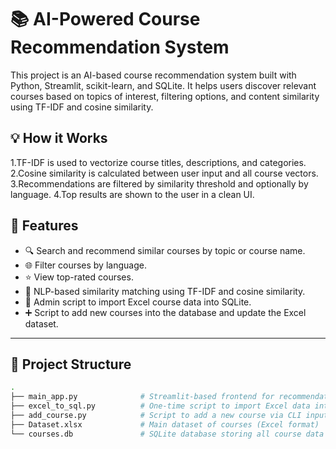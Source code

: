 # 📚 AI-Powered Course Recommendation System

This project is an AI-based course recommendation system built with Python, Streamlit, scikit-learn, and SQLite. It helps users discover relevant courses based on topics of interest, filtering options, and content similarity using TF-IDF and cosine similarity.

## 💡 How it Works

1.TF-IDF is used to vectorize course titles, descriptions, and categories.
2.Cosine similarity is calculated between user input and all course vectors.
3.Recommendations are filtered by similarity threshold and optionally by language.
4.Top results are shown to the user in a clean UI.

## 🚀 Features

- 🔍 Search and recommend similar courses by topic or course name.
- 🌐 Filter courses by language.
- ⭐ View top-rated courses.
- 🧠 NLP-based similarity matching using TF-IDF and cosine similarity.
- 🧾 Admin script to import Excel course data into SQLite.
- ➕ Script to add new courses into the database and update the Excel dataset.

---

 

## 📂 Project Structure

```bash
.
├── main_app.py              # Streamlit-based frontend for recommendations
├── excel_to_sql.py          # One-time script to import Excel data into SQLite
├── add_course.py            # Script to add a new course via CLI input
├── Dataset.xlsx             # Main dataset of courses (Excel format)
└── courses.db               # SQLite database storing all course data


